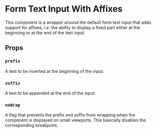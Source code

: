 Form Text Input With Affixes
============================

This component is a wrapper around the default form text input that adds support for affixes, i.e. the ability to display a fixed part either at the beginning or at the end of the text input.

## Props

### `prefix`

A text to be inserted at the beginning of the input.

### `suffix`

A text to be appended at the end of the input.

### `noWrap`

A flag that prevents the prefix and suffix from wrapping when the component is displayed on small viewports. This basically disables the corresponding breakpoint.
